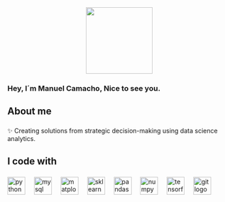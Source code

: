
<div id="header" align="center">
  <img src="https://media0.giphy.com/media/v1.Y2lkPTc5MGI3NjExZ2JxcmVxbnM3NnVkNG81NTJrODYzc2RwaXJyNHQ5OHIweGhqYXBlNSZlcD12MV9pbnRlcm5hbF9naWZfYnlfaWQmY3Q9cw/WKVayVkGMJkFPQxm1W/giphy.webp" width="150"/>
</div> 

### Hey, I´m Manuel Camacho, Nice to see you.


<h2 align="left">About me</h2>

###

<p align="left">✨ Creating solutions from strategic decision-making using data science analytics.</p>

###

<h2 align="left">I code with</h2>

###

<div align="left">
  <img src="https://cdn.jsdelivr.net/gh/devicons/devicon/icons/python/python-original.svg" height="40" alt="python logo"  />
  <img width="12" />
  <img src="https://cdn.jsdelivr.net/gh/devicons/devicon/icons/mysql/mysql-original.svg" height="40" alt="mysql logo"  />
  <img width="12" />
  <img src="https://cdn.worldvectorlogo.com/logos/matplotlib-1.svg" height="40" alt="matplotlib logo"  />
  <img width="12" />
  <img src="https://icon.icepanel.io/Technology/svg/scikit-learn.svg" height="40" alt="sklearn logo"  />
  <img width="12" />
  <img src="https:/
  <img src="https://cdn.jsdelivr.net/gh/devicons/devicon/icons/pandas/pandas-original.svg" height="40" alt="pandas logo"  />
  <img width="12" />
  <img src="https://cdn.jsdelivr.net/gh/devicons/devicon/icons/numpy/numpy-original.svg" height="40" alt="numpy logo"  />
  <img width="12" />
  <img src="https://cdn.jsdelivr.net/gh/devicons/devicon/icons/tensorflow/tensorflow-original.svg" height="40" alt="tensorflow logo"  />
  <img width="12" />
  <img src="https://cdn.simpleicons.org/git/F05032" height="40" alt="git logo"  />
</div>

###


<!--
**Many871027/Many871027** is a ✨ _special_ ✨ repository because its `README.md` (this file) appears on your GitHub profile.

Here are some ideas to get you started:

- 🔭 I’m currently working on ...
- 🌱 I’m currently learning ...
- 👯 I’m looking to collaborate on ...
- 🤔 I’m looking for help with ...
- 💬 Ask me about ...
- 📫 How to reach me: ...
- 😄 Pronouns: ...
- ⚡ Fun fact: ...
-->
